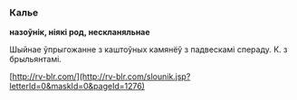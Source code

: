 ### Калье
**назоўнік, ніякі род, нескланяльнае**

Шыйнае ўпрыгожанне з каштоўных камянёў з падвескамі спераду. К. з брыльянтамі.

<a rel="author">[http://rv-blr.com/](http://rv-blr.com/slounik.jsp?letterId=0&maskId=0&pageId=1276)</a>
